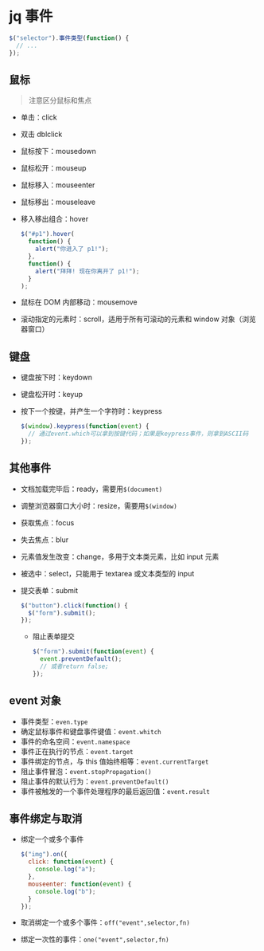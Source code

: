 # jq 事件

```js
$("selector").事件类型(function() {
  // ...
});
```

## 鼠标

> 注意区分鼠标和焦点

- 单击：click
- 双击 dblclick
- 鼠标按下：mousedown
- 鼠标松开：mouseup
- 鼠标移入：mouseenter
- 鼠标移出：mouseleave
- 移入移出组合：hover

  ```js
  $("#p1").hover(
    function() {
      alert("你进入了 p1!");
    },
    function() {
      alert("拜拜! 现在你离开了 p1!");
    }
  );
  ```

- 鼠标在 DOM 内部移动：mousemove
- 滚动指定的元素时：scroll，适用于所有可滚动的元素和 window 对象（浏览器窗口）

## 键盘

- 键盘按下时：keydown
- 键盘松开时：keyup
- 按下一个按键，并产生一个字符时：keypress

  ```js
  $(window).keypress(function(event) {
    // 通过event.which可以拿到按键代码；如果是keypress事件，则拿到ASCII码
  });
  ```

## 其他事件

- 文档加载完毕后：ready，需要用`$(document)`
- 调整浏览器窗口大小时：resize，需要用`$(window)`
- 获取焦点：focus
- 失去焦点：blur
- 元素值发生改变：change，多用于文本类元素，比如 input 元素
- 被选中：select，只能用于 textarea 或文本类型的 input

- 提交表单：submit

  ```js
  $("button").click(function() {
    $("form").submit();
  });
  ```

  - 阻止表单提交

    ```js
    $("form").submit(function(event) {
      event.preventDefault();
      // 或者return false;
    });
    ```

## event 对象

- 事件类型：`even.type`
- 确定鼠标事件和键盘事件键值：`event.whitch`
- 事件的命名空间：`event.namespace`
- 事件正在执行的节点：`event.target`
- 事件绑定的节点，与 this 值始终相等：`event.currentTarget`
- 阻止事件冒泡：`event.stopPropagation()`
- 阻止事件的默认行为：`event.preventDefault()`
- 事件被触发的一个事件处理程序的最后返回值：`event.result`

## 事件绑定与取消

- 绑定一个或多个事件

  ```js
  $("img").on({
    click: function(event) {
      console.log("a");
    },
    mouseenter: function(event) {
      console.log("b");
    }
  });
  ```

- 取消绑定一个或多个事件：`off("event",selector,fn)`
- 绑定一次性的事件：`one("event",selector,fn)`
